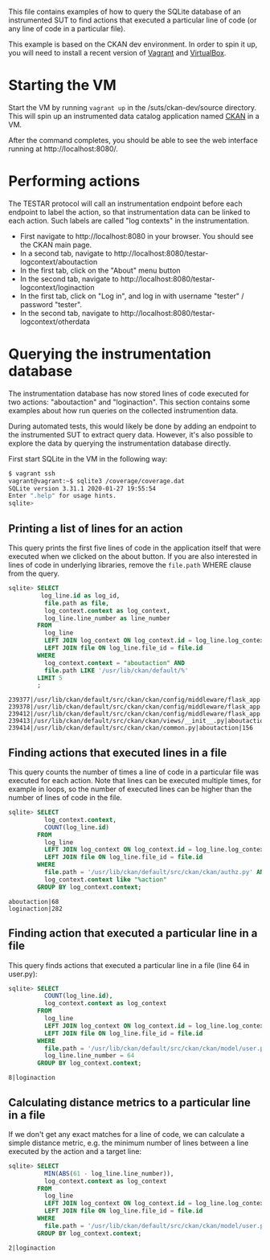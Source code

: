 This file contains examples of how to query the SQLite database
of an instrumented SUT to find actions that executed a particular
line of code (or any line of code in a particular file).

This example is based on the CKAN dev environment. In order to spin
it up, you will need to install a recent version of [Vagrant](https://vagrantup.com)
and [VirtualBox](https://virtualbox.org). 

# Starting the VM

Start the VM by running `vagrant up` in the /suts/ckan-dev/source directory. This
will spin up an instrumented data catalog application named [CKAN](https://ckan.org)
in a VM. 

After the command completes, you should be able to see the web interface
running at http://localhost:8080/.

# Performing actions

The TESTAR protocol will call an instrumentation endpoint before each endpoint to
label the action, so that instrumentation data can be linked to each action. Such
labels are called "log contexts" in the instrumentation.

* First navigate to http://localhost:8080 in your browser. You should see the CKAN main page.
* In a second tab, navigate to http://localhost:8080/testar-logcontext/aboutaction
* In the first tab, click on the "About" menu button
* In the second tab, navigate to http://localhost:8080/testar-logcontext/loginaction
* In the first tab, click on "Log in", and log in with username "tester" / password "tester".
* In the second tab, navigate to http://localhost:8080/testar-logcontext/otherdata

# Querying the instrumentation database

The instrumentation database has now stored lines of code executed for two actions: "aboutaction"
and "loginaction". This section contains some examples about how run queries on the collected
instrumention data.

During automated tests, this would likely be done by adding an endpoint to the instrumented SUT
to extract query data. However, it's also possible to explore the data by querying the instrumentation
database directly.

First start SQLite in the VM in the following way:

```bash
$ vagrant ssh
vagrant@vagrant:~$ sqlite3 /coverage/coverage.dat 
SQLite version 3.31.1 2020-01-27 19:55:54
Enter ".help" for usage hints.
sqlite> 
```

## Printing a list of lines for an action

This query prints the first five lines of code in the application
itself that were executed when we clicked on the about button. If you
are also interested in lines of code in underlying libraries, remove
the `file.path` WHERE clause from the query.

```sql
sqlite> SELECT
         log_line.id as log_id,
          file.path as file,
          log_context.context as log_context,
          log_line.line_number as line_number
        FROM
          log_line
          LEFT JOIN log_context ON log_context.id = log_line.log_context_id
          LEFT JOIN file ON log_line.file_id = file.id
        WHERE
          log_context.context = "aboutaction" AND
          file.path LIKE '/usr/lib/ckan/default/%'
        LIMIT 5
        ;
```

```
239377|/usr/lib/ckan/default/src/ckan/ckan/config/middleware/flask_app.py|aboutaction|428
239378|/usr/lib/ckan/default/src/ckan/ckan/config/middleware/flask_app.py|aboutaction|397
239412|/usr/lib/ckan/default/src/ckan/ckan/config/middleware/flask_app.py|aboutaction|400
239413|/usr/lib/ckan/default/src/ckan/ckan/views/__init__.py|aboutaction|48
239414|/usr/lib/ckan/default/src/ckan/ckan/common.py|aboutaction|156
```

## Finding actions that executed lines in a file

This query counts the number of times a line of code in a particular file was executed
for each action. Note that lines can be executed multiple times, for example in loops,
so the number of executed lines can be higher than the number of lines of code in the file.

```sql
sqlite> SELECT
          log_context.context,
          COUNT(log_line.id)
        FROM
          log_line
          LEFT JOIN log_context ON log_context.id = log_line.log_context_id
          LEFT JOIN file ON log_line.file_id = file.id
        WHERE
          file.path = '/usr/lib/ckan/default/src/ckan/ckan/authz.py' AND
          log_context.context like "%action"
        GROUP BY log_context.context;
```

```
aboutaction|68
loginaction|282
```

## Finding action that executed a particular line in a file

This query finds actions that executed a particular line in a file (line 64
in user.py):

```sql
sqlite> SELECT
          COUNT(log_line.id),
          log_context.context as log_context
        FROM
          log_line
          LEFT JOIN log_context ON log_context.id = log_line.log_context_id
          LEFT JOIN file ON log_line.file_id = file.id
        WHERE 
          file.path = '/usr/lib/ckan/default/src/ckan/ckan/model/user.py' AND
          log_line.line_number = 64
        GROUP BY log_context.context;
```

```
8|loginaction
```

## Calculating distance metrics to a particular line in a file

If we don't get any exact matches for a line of code, we can calculate
a simple distance metric, e.g. the minimum number of lines between a line
executed by the action and a target line:

```sql
sqlite> SELECT
          MIN(ABS(61 - log_line.line_number)),
          log_context.context as log_context
        FROM
          log_line
          LEFT JOIN log_context ON log_context.id = log_line.log_context_id
          LEFT JOIN file ON log_line.file_id = file.id
        WHERE 
          file.path = '/usr/lib/ckan/default/src/ckan/ckan/model/user.py'
        GROUP BY log_context.context;
```

```
2|loginaction
```
